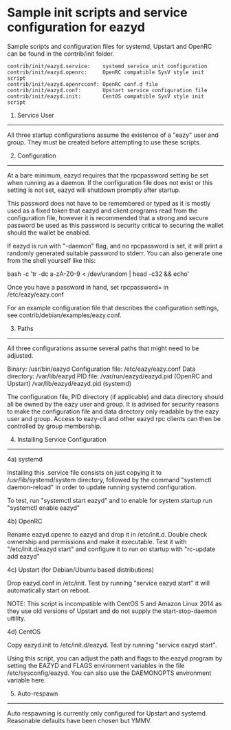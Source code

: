 Sample init scripts and service configuration for eazyd
==========================================================

Sample scripts and configuration files for systemd, Upstart and OpenRC
can be found in the contrib/init folder.

    contrib/init/eazyd.service:    systemd service unit configuration
    contrib/init/eazyd.openrc:     OpenRC compatible SysV style init script
    contrib/init/eazyd.openrcconf: OpenRC conf.d file
    contrib/init/eazyd.conf:       Upstart service configuration file
    contrib/init/eazyd.init:       CentOS compatible SysV style init script

1. Service User
---------------------------------

All three startup configurations assume the existence of a "eazy" user
and group.  They must be created before attempting to use these scripts.

2. Configuration
---------------------------------

At a bare minimum, eazyd requires that the rpcpassword setting be set
when running as a daemon.  If the configuration file does not exist or this
setting is not set, eazyd will shutdown promptly after startup.

This password does not have to be remembered or typed as it is mostly used
as a fixed token that eazyd and client programs read from the configuration
file, however it is recommended that a strong and secure password be used
as this password is security critical to securing the wallet should the
wallet be enabled.

If eazyd is run with "-daemon" flag, and no rpcpassword is set, it will
print a randomly generated suitable password to stderr.  You can also
generate one from the shell yourself like this:

bash -c 'tr -dc a-zA-Z0-9 < /dev/urandom | head -c32 && echo'

Once you have a password in hand, set rpcpassword= in /etc/eazy/eazy.conf

For an example configuration file that describes the configuration settings,
see contrib/debian/examples/eazy.conf.

3. Paths
---------------------------------

All three configurations assume several paths that might need to be adjusted.

Binary:              /usr/bin/eazyd
Configuration file:  /etc/eazy/eazy.conf
Data directory:      /var/lib/eazyd
PID file:            /var/run/eazyd/eazyd.pid (OpenRC and Upstart)
                     /var/lib/eazyd/eazyd.pid (systemd)

The configuration file, PID directory (if applicable) and data directory
should all be owned by the eazy user and group.  It is advised for security
reasons to make the configuration file and data directory only readable by the
eazy user and group.  Access to eazy-cli and other eazyd rpc clients
can then be controlled by group membership.

4. Installing Service Configuration
-----------------------------------

4a) systemd

Installing this .service file consists on just copying it to
/usr/lib/systemd/system directory, followed by the command
"systemctl daemon-reload" in order to update running systemd configuration.

To test, run "systemctl start eazyd" and to enable for system startup run
"systemctl enable eazyd"

4b) OpenRC

Rename eazyd.openrc to eazyd and drop it in /etc/init.d.  Double
check ownership and permissions and make it executable.  Test it with
"/etc/init.d/eazyd start" and configure it to run on startup with
"rc-update add eazyd"

4c) Upstart (for Debian/Ubuntu based distributions)

Drop eazyd.conf in /etc/init.  Test by running "service eazyd start"
it will automatically start on reboot.

NOTE: This script is incompatible with CentOS 5 and Amazon Linux 2014 as they
use old versions of Upstart and do not supply the start-stop-daemon uitility.

4d) CentOS

Copy eazyd.init to /etc/init.d/eazyd. Test by running "service eazyd start".

Using this script, you can adjust the path and flags to the eazyd program by
setting the EAZYD and FLAGS environment variables in the file
/etc/sysconfig/eazyd. You can also use the DAEMONOPTS environment variable here.

5. Auto-respawn
-----------------------------------

Auto respawning is currently only configured for Upstart and systemd.
Reasonable defaults have been chosen but YMMV.
